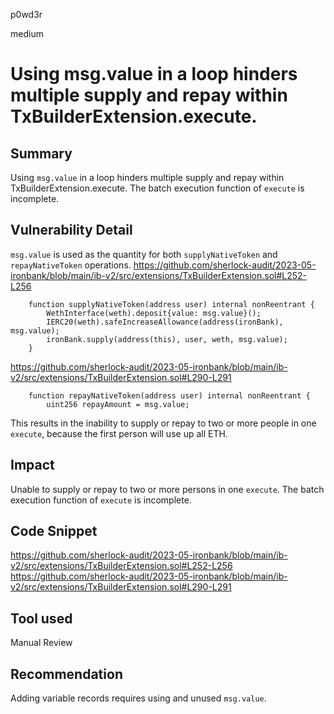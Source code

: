 p0wd3r

medium

# Using msg.value in a loop hinders multiple supply and repay within TxBuilderExtension.execute.

## Summary
Using `msg.value` in a loop hinders multiple supply and repay within TxBuilderExtension.execute. The batch execution function of `execute` is incomplete.
## Vulnerability Detail
`msg.value` is used as the quantity for both `supplyNativeToken` and `repayNativeToken` operations.
https://github.com/sherlock-audit/2023-05-ironbank/blob/main/ib-v2/src/extensions/TxBuilderExtension.sol#L252-L256
```solidity
    function supplyNativeToken(address user) internal nonReentrant {
        WethInterface(weth).deposit{value: msg.value}();
        IERC20(weth).safeIncreaseAllowance(address(ironBank), msg.value);
        ironBank.supply(address(this), user, weth, msg.value);
    }
```
https://github.com/sherlock-audit/2023-05-ironbank/blob/main/ib-v2/src/extensions/TxBuilderExtension.sol#L290-L291
```solidity
    function repayNativeToken(address user) internal nonReentrant {
        uint256 repayAmount = msg.value;
```

This results in the inability to supply or repay to two or more people in one `execute`, because the first person will use up all ETH.
## Impact
Unable to supply or repay to two or more persons in one `execute`. The batch execution function of `execute` is incomplete.
## Code Snippet
https://github.com/sherlock-audit/2023-05-ironbank/blob/main/ib-v2/src/extensions/TxBuilderExtension.sol#L252-L256
https://github.com/sherlock-audit/2023-05-ironbank/blob/main/ib-v2/src/extensions/TxBuilderExtension.sol#L290-L291
## Tool used

Manual Review

## Recommendation
Adding variable records requires using and unused `msg.value`.